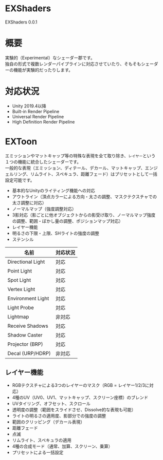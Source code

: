 # EXShaders
EXShaders 0.0.1

# 概要
実験的（Experimental）なシェーダー郡です。  
独自の形式で複数レンダーパイプラインに対応させていたり、そもそもシェーダーの機能が実験的だったりします。  

# 対応状況
- Unity 2019.4以降
- Built-in Render Pipeline
- Universal Render Pipeline
- High Definition Render Pipeline

# EXToon
エミッションやマットキャップ等の特殊な表現を全て取り除き、`レイヤー`という１つの機能に統合したシェーダーです。  
一般的な表現（エミッション、ディテール、デカール、マットキャップ、エンジェルリング、リムライト、スペキュラ、距離フェード）はプリセットとして一括設定可能です。  
- 基本的なUnityのライティング機能への対応
- アウトライン（頂点カラーによる方向・太さの調整、マスクテクスチャでの太さ調整に対応）
- ノーマルマップ（強度調整対応）
- 3影対応（影ごとに他オブジェクトからの影受け取り、ノーマルマップ強度の調整、範囲・ぼかし量の調整、ポジションマップ対応）
- レイヤー機能
- 明るさの下限・上限、SHライトの強度の調整
- ステンシル

|名前|対応状況|
|-|-|
|Directional Light|対応|
|Point Light|対応|
|Spot Light|対応|
|Vertex Light|対応|
|Environment Light|対応|
|Light Probe|対応|
|Lightmap|非対応|
|Receive Shadows|対応|
|Shadow Caster|対応|
|Projector (BRP)|対応|
|Decal (URP/HDRP)|非対応|

## レイヤー機能
- RGBテクスチャによる3つのレイヤーのマスク（RGB = レイヤー1/2/3に対応）
- 4種のUV（UV0、UV1、マットキャップ、スクリーン座標）のブレンド
- UVタイリング、オフセット、スクロール
- 透明度の調整（範囲をスライドさせ、Dissolve的な表現も可能）
- ライトの明るさの適用度、影部分での強度の調整
- 範囲のクリッピング（デカール表現）
- 距離フェード
- 点滅
- リムライト、スペキュラの適用
- 4種の合成モード（通常、加算、スクリーン、乗算）
- プリセットによる一括設定